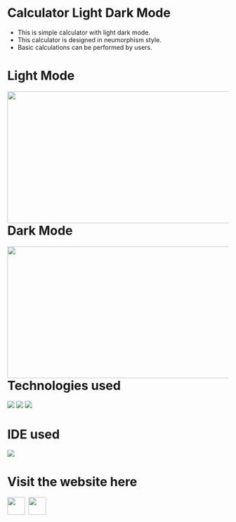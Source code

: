 # Calculator Light Dark Mode
* This is simple calculator with light dark mode.
* This calculator is designed in neumorphism style.
* Basic calculations can be performed by users.

# Light Mode
<img align="left" height="300px" width="2000px" src="https://github.com/ValentineFernandes/ValentineFernandes/blob/main/Portfolio/img6.jpg">

# Dark Mode
<img align="left" height="300px" width="2000px" src="https://github.com/ValentineFernandes/ValentineFernandes/blob/main/Portfolio/img6-1.jpg">

# Technologies used
<img src="https://img.shields.io/badge/HTML5-FF3300?style=for-the-badge&logo=html5&logoColor=white">
<img src="https://img.shields.io/badge/CSS3-0066FF?style=for-the-badge&logo=css3&logoColor=white">
<img src="https://img.shields.io/badge/JavaScript-FFF600?style=for-the-badge&logo=javascript&logoColor=white">

# IDE used
<img src="https://img.shields.io/badge/Atom-00E68A?style=for-the-badge&logo=Atom&logoColor=white">

# Visit the website here
<a href="https://valentinefernandes.github.io/calculator-light-dark-mode/">
<img width="40" height="40" src="https://github.com/ValentineFernandes/ValentineFernandes/blob/main/Portfolio/github.png"></a>
&nbsp;<a href="https://calculatorlightdarkmode.netlify.app"><img width="40" height="40" src="https://github.com/ValentineFernandes/ValentineFernandes/blob/main/Portfolio/netlify.jpg"></a>





